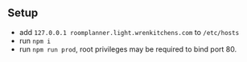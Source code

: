 ## Setup
- add `127.0.0.1 roomplanner.light.wrenkitchens.com` to `/etc/hosts`
- run `npm i`
- run `npm run prod`, root privileges may be required to bind port 80.

